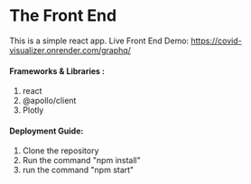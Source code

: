 # The Front End

This is a simple react app.
Live Front End Demo: https://covid-visualizer.onrender.com/graphq/

#### Frameworks & Libraries :
1. react
2. @apollo/client
3. Plotly


#### Deployment Guide:

1. Clone the repository 
2. Run the command "npm install"
3. run the command  "npm start"
 
